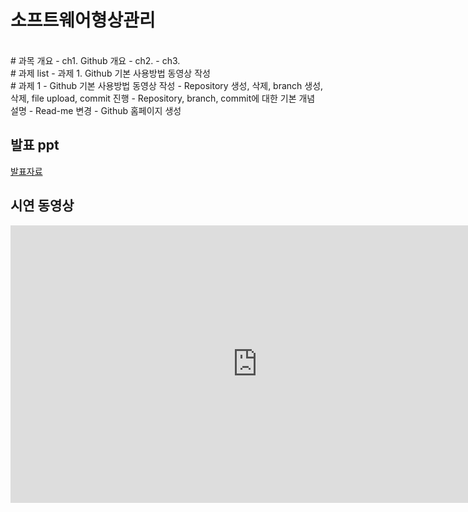 # 소프트웨어형상관리

<br>
# 과목 개요
 - ch1. Github 개요
 - ch2. 
 - ch3. 

<br>
# 과제 list
 - 과제 1. Github 기본 사용방법 동영상 작성

<br>
# 과제 1 - Github 기본 사용방법 동영상 작성
- Repository 생성, 삭제, branch 생성, 삭제, file upload, commit 진행
- Repository, branch, commit에 대한 기본 개념 설명
- Read-me 변경
- Github 홈페이지 생성

## 발표 ppt 
[발표자료](/220307_Github개요.pptx)<br>

## 시연 동영상  
<iframe width="790" height="444" src="https://www.youtube.com/embed/f2sh7FXCIts" title="YouTube video player" frameborder="0" allow="accelerometer; autoplay; clipboard-write; encrypted-media; gyroscope; picture-in-picture" allowfullscreen></iframe>
